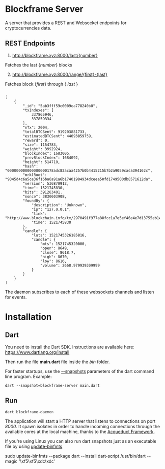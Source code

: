 # Blockframe Server

A server that provides a REST and Websocket endpoints for cryptocurrencies data.   

REST Endpoints
--------------

1. http://blockframe.xyz:8000/last/{number}

Fetches the last {_number_} blocks

2. http://blockframe.xyz:8000/range/{first}-{last}

Fetches block {_first_} through { _last_ } 

````

[
	{
		"_id": "5ab3fff59c0009ea778240b0",
		"txIndexes": [
			337865946,
			337859334
		],
		"nTx": 2004,
		"totalBTCSent": 919203881733,
		"estimatedBTCSent": 44093859759,
		"reward": 0,
		"size": 1154783,
		"weight": 3992924,
		"blockIndex": 1683005,
		"prevBlockIndex": 1684092,
		"height": 514710,
		"hash": "000000000000000000178adc82acaa4257b0b4415215b7b2a9059cada394162c",
		"mrklRoot": "9045d4c6a5ce36f16ba6a91a6b17401984934dceea50fd1749500db8571612da",
		"version": 536870912,
		"time": 1521745830,
		"bits": 391203401,
		"nonce": 3830603908,
		"foundBy": {
			"description": "Unknown",
			"ip": "127.0.0.1",
			"link": "http://www.blockchain.info/tx/2970491f977a88fcc1a7e5ef46e4e7d13755eb14d9a8e8c40710f0a01dd6f5d5",
			"time": 1521745830
		},
		"candle": {
			"luts": 1521745326185816,
			"candle": {
				"mts": 1521745320000,
				"open": 8649,
				"close": 8618.7,
				"high": 8670,
				"low": 8616,
				"volume": 2668.979939309999
			}
		}
	}
]

````

The daemon subscribes to each of these websockets channels and listen for events.

# Installation

Dart
----

You need to install the Dart SDK. Instructions are available here: https://www.dartlang.org/install

Then run the file **main.dart** file inside the _bin_ folder.

For faster startups, use the [--snapshots](https://www.dartlang.org/dart-vm/tools/dart-vm#snapshot-option) parameters of the dart command line program. Example:

`dart --snapshot=blockframe-server main.dart`

Run
---

`dart blockframe-daemon`

The application will start a HTTP server that listens to connections on port _8000_. It spawn isolates in order to handle incoming connections through the available cores at the local machine, thanks to the [Acqueduct Framework](https://aqueduct.io/).

If you're using Linux you can also run dart snapshots just as an executable file by using [update-binfmts]() 

sudo update-binfmts --package dart --install dart-script /usr/bin/dart --magic '\xf5\xf5\xdc\xdc'
